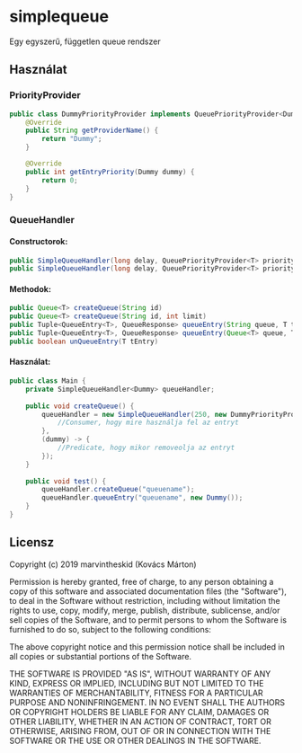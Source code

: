 # simplequeue
Egy egyszerű, független queue rendszer

## Használat
### PriorityProvider
```java
public class DummyPriorityProvider implements QueuePriorityProvider<Dummy> {
    @Override
    public String getProviderName() {
        return "Dummy";
    }

    @Override
    public int getEntryPriority(Dummy dummy) {
        return 0;
    }
}
```

### QueueHandler
#### Constructorok:
```java
public SimpleQueueHandler(long delay, QueuePriorityProvider<T> priorityProvider, QueueConsumer<T> consumer)
public SimpleQueueHandler(long delay, QueuePriorityProvider<T> priorityProvider, QueueConsumer<T> consumer, Predicate<T> removePredicate)
```

#### Methodok:
```java
public Queue<T> createQueue(String id)
public Queue<T> createQueue(String id, int limit)
public Tuple<QueueEntry<T>, QueueResponse> queueEntry(String queue, T tEntry)
public Tuple<QueueEntry<T>, QueueResponse> queueEntry(Queue<T> queue, T tEntry)
public boolean unQueueEntry(T tEntry)
```

#### Használat:
```java
public class Main {
    private SimpleQueueHandler<Dummy> queueHandler;
    
    public void createQueue() {
        queueHandler = new SimpleQueueHandler(250, new DummyPriorityProvider<>(), (dummy, queue, handler) -> {
            //Consumer, hogy mire használja fel az entryt
        },
        (dummy) -> {
            //Predicate, hogy mikor removeolja az entryt
        });
    }
    
    public void test() {
        queueHandler.createQueue("queuename");
        queueHandler.queueEntry("queuename", new Dummy());
    }
}
```

## Licensz
Copyright (c) 2019 marvintheskid (Kovács Márton)

Permission is hereby granted, free of charge, to any person obtaining a copy
of this software and associated documentation files (the "Software"), to deal
in the Software without restriction, including without limitation the rights
to use, copy, modify, merge, publish, distribute, sublicense, and/or sell
copies of the Software, and to permit persons to whom the Software is
furnished to do so, subject to the following conditions:

The above copyright notice and this permission notice shall be included in all
copies or substantial portions of the Software.

THE SOFTWARE IS PROVIDED "AS IS", WITHOUT WARRANTY OF ANY KIND, EXPRESS OR
IMPLIED, INCLUDING BUT NOT LIMITED TO THE WARRANTIES OF MERCHANTABILITY,
FITNESS FOR A PARTICULAR PURPOSE AND NONINFRINGEMENT. IN NO EVENT SHALL THE
AUTHORS OR COPYRIGHT HOLDERS BE LIABLE FOR ANY CLAIM, DAMAGES OR OTHER
LIABILITY, WHETHER IN AN ACTION OF CONTRACT, TORT OR OTHERWISE, ARISING FROM,
OUT OF OR IN CONNECTION WITH THE SOFTWARE OR THE USE OR OTHER DEALINGS IN THE
SOFTWARE.
